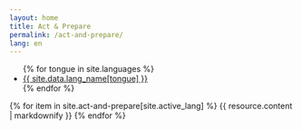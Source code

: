 ```yaml
---
layout: home
title: Act & Prepare
permalink: /act-and-prepare/
lang: en
---
```


<ul id="lang-bar">
{% for tongue in site.languages %}
<li><a {% if tongue == site.active_lang %}style="font-weight: bold;"{% endif %} href="{% if tongue == site.default_lang %} {{site.baseurl}}{{page.url}} {% else %} {{site.baseurl}}/{{ tongue }}{{page.url}} {% endif %}">{{ site.data.lang_name[tongue] }}</a></li>{% endfor %}
</ul>

{% for item in site.act-and-prepare[site.active_lang] %}
  {{ resource.content | markdownify }}
{% endfor %}


